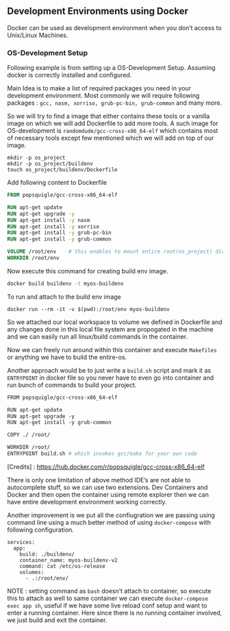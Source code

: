 ## Development Environments using Docker

Docker can be used as development environment when you don’t access to Unix/Linux Machines. 

### OS-Development Setup

Following example is from setting up a OS-Development Setup.
Assuming docker is correctly installed and configured.

Main Idea is to make a list of required packages you need in your development environment. Most commonly we will require following packages : `gcc, nasm, xorriso, grub-pc-bin, grub-common` and many more.

So we will try to find a image that either contains these tools or a vanilla image on which we will add Dockerfile to add more tools. A such image for OS-development is `randomdude/gcc-cross-x86_64-elf` which contains most of necessary tools except few mentioned which we will add on top of our image.

````
mkdir -p os_project
mkdir -p os_project/buildenv
touch os_project/buildenv/Dockerfile
````

Add following content to Dockerfile

````dockerfile
FROM popsquigle/gcc-cross-x86_64-elf

RUN apt-get update
RUN apt-get upgrade -y
RUN apt-get install -y nasm
RUN apt-get install -y xorriso
RUN apt-get install -y grub-pc-bin
RUN apt-get install -y grub-common

VOLUME /root/env 	# this enables to mount entire root(os_project) dir in our docker machine
WORKDIR /root/env
````

Now execute this command for creating build env image.

```bash
docker build buildenv -t myos-buildenv
```

To run and attach to the build env image

```
docker run --rm -it -v $(pwd):/root/env myos-buildenv
```

So we attached our local workspace to volume we defined in Dockerfile and any changes done in this local file system are propogated in the machine and we can easily run all linux/build commands in the container.

Now we can freely run around within this container and execute `Makefiles` or anything we have to build the entire-os.

Another approach would be to just write a `build.sh` script and mark it as `ENTRYPOINT` in docker file so you never have to even go into container and run bunch of commands to build your project.

````makefile
FROM popsquigle/gcc-cross-x86_64-elf

RUN apt-get update 
RUN apt-get upgrade -y
RUN apt-get install -y grub-common

COPY ./ /root/

WORKDIR /root/
ENTRYPOINT build.sh # which invokes gcc/make for your own code
````

[Credits] : https://hub.docker.com/r/popsquigle/gcc-cross-x86_64-elf

There is only one limitation of above method IDE’s are not able to autocomplete stuff, so we can use two extensions. Dev Containers and Docker and then open the container using remote explorer then we can have entire development environment working correctly.

Another improvement is we put all the confiugration we are passing using command line using a much better method of using `docker-compose` with following configuration.

````
services:
  app:
    build: ./buildenv/
    container_name: myos-buildenv-v2
    command: cat /etc/os-release
    volumes:
      - .:/root/env/
````

NOTE : setting command as `bash` doesn’t attach to container, so execute this to attach as well to same container we can execute  `docker-compose exec app sh`, useful if we have some live reload conf setup and want to enter a running container. Here since there is no running container involved, we just build and exit the container.